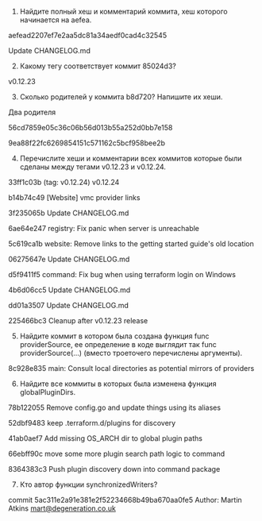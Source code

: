 1. Найдите полный хеш и комментарий коммита, хеш которого начинается на aefea.

aefead2207ef7e2aa5dc81a34aedf0cad4c32545

Update CHANGELOG.md


2. Какому тегу соответствует коммит 85024d3?

v0.12.23
 

3. Сколько родителей у коммита b8d720? Напишите их хеши.

Два родителя

56cd7859e05c36c06b56d013b55a252d0bb7e158

9ea88f22fc6269854151c571162c5bcf958bee2b


4. Перечислите хеши и комментарии всех коммитов которые были сделаны между тегами v0.12.23 и v0.12.24.

33ff1c03b (tag: v0.12.24) v0.12.24

b14b74c49 [Website] vmc provider links

3f235065b Update CHANGELOG.md

6ae64e247 registry: Fix panic when server is unreachable

5c619ca1b website: Remove links to the getting started guide's old location

06275647e Update CHANGELOG.md

d5f9411f5 command: Fix bug when using terraform login on Windows

4b6d06cc5 Update CHANGELOG.md

dd01a3507 Update CHANGELOG.md

225466bc3 Cleanup after v0.12.23 release


5. Найдите коммит в котором была создана функция func providerSource, ее определение в коде выглядит так func providerSource(...) (вместо троеточего перечислены аргументы).

8c928e835 main: Consult local directories as potential mirrors of providers


6. Найдите все коммиты в которых была изменена функция globalPluginDirs.

78b122055 Remove config.go and update things using its aliases

52dbf9483 keep .terraform.d/plugins for discovery

41ab0aef7 Add missing OS_ARCH dir to global plugin paths

66ebff90c move some more plugin search path logic to command

8364383c3 Push plugin discovery down into command package


7. Кто автор функции synchronizedWriters?

commit 5ac311e2a91e381e2f52234668b49ba670aa0fe5
Author: Martin Atkins <mart@degeneration.co.uk>

